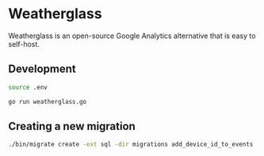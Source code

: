 # Weatherglass

Weatherglass is an open-source Google Analytics alternative that is easy to self-host.

## Development

```sh
source .env

go run weatherglass.go
```

## Creating a new migration

```sh
./bin/migrate create -ext sql -dir migrations add_device_id_to_events
```
